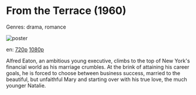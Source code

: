 # From the Terrace (1960)

Genres: drama, romance

![poster](http://image.tmdb.org/t/p/w500/2ID9qMb7pA0L3wyI3brse3Zee7y.jpg)

en:
  [720p](magnet:?xt=urn:btih:6E4E86B948A91E7493847B16F49C5A362911BA15&tr=udp://glotorrents.pw:6969/announce&tr=udp://tracker.opentrackr.org:1337/announce&tr=udp://torrent.gresille.org:80/announce&tr=udp://tracker.openbittorrent.com:80&tr=udp://tracker.coppersurfer.tk:6969&tr=udp://tracker.leechers-paradise.org:6969&tr=udp://p4p.arenabg.ch:1337&tr=udp://tracker.internetwarriors.net:1337)
  [1080p](magnet:?xt=urn:btih:981D56AC9732732FE940F35B1A4E9281281266E0&tr=udp://glotorrents.pw:6969/announce&tr=udp://tracker.opentrackr.org:1337/announce&tr=udp://torrent.gresille.org:80/announce&tr=udp://tracker.openbittorrent.com:80&tr=udp://tracker.coppersurfer.tk:6969&tr=udp://tracker.leechers-paradise.org:6969&tr=udp://p4p.arenabg.ch:1337&tr=udp://tracker.internetwarriors.net:1337)
  


Alfred Eaton, an ambitious young executive, climbs to the top of New York's financial world as his marriage crumbles. At the brink of attaining his career goals, he is forced to choose between business success, married to the beautiful, but unfaithful Mary and starting over with his true love, the much younger Natalie.